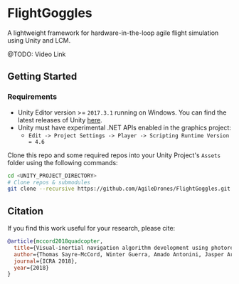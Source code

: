 # FlightGoggles
A lightweight framework for hardware-in-the-loop agile flight simulation using Unity and LCM.

@TODO: Video Link

## Getting Started

### Requirements

* Unity Editor version >= `2017.3.1` running on Windows. You can find the latest releases of Unity [here](https://unity3d.com/get-unity/download/archive).
* Unity must have experimental .NET APIs enabled in the graphics project:
	+ `Edit -> Project Settings -> Player -> Scripting Runtime Version = 4.6`


Clone this repo and some required repos into your Unity Project's `Assets` folder using the following commands:

```bash
cd <UNITY_PROJECT_DIRECTORY>
# Clone repos & submodules
git clone --recursive https://github.com/AgileDrones/FlightGoggles.git
```

## Citation
If you find this work useful for your research, please cite:
```bibtex
@article{mccord2018quadcopter,
  title={Visual-inertial navigation algorithm development using photorealistic camera simulation in the loop},
  author={Thomas Sayre-McCord, Winter Guerra, Amado Antonini, Jasper Arneberg, Austin Brown, Guilherme Cavalheiro, Yajun Fang, Alex Gorodetsky, Dave McCoy, Sebastian Quilter, Fabian Riether, Ezra Tal, Yunus Terzioglu, Luca Carlone, and Sertac Karaman},
  journal={ICRA 2018},
  year={2018}
}
```
